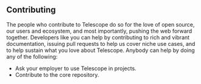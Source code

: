 ## Contributing

The people who contribute to Telescope do so for the love of open source,
 our users and ecosystem, and most importantly, pushing the web forward together.
 Developers like you can help by contributing to rich and vibrant documentation, issuing pull requests to help us cover niche use cases, and to help sustain what you love about Telescope. 
 Anybody can help by doing any of the following: 
 - Ask your employer to use Telescope in projects.
 - Contribute to the core repository.
